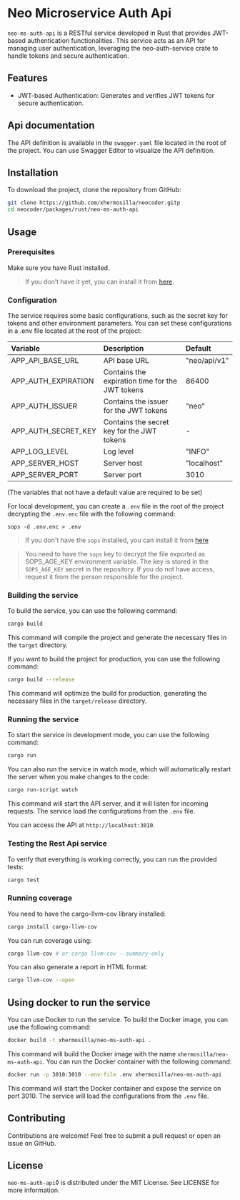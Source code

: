 # Neo Microservice Auth Api

`neo-ms-auth-api` is a RESTful service developed in Rust that provides JWT-based authentication functionalities. This service acts as an API for managing user authentication, leveraging the neo-auth-service crate to handle tokens and secure authentication.

## Features

- JWT-based Authentication: Generates and verifies JWT tokens for secure authentication.

## Api documentation

The API definition is available in the `swagger.yaml` file located in the root of the project. You can use Swagger Editor to visualize the API definition.

## Installation

To download the project, clone the repository from GitHub:

```bash
git clone https://github.com/xhermosilla/neocoder.gitp
cd neocoder/packages/rust/neo-ms-auth-api
```

## Usage

### Prerequisites

Make sure you have Rust installed. 

> If you don’t have it yet, you can install it from [here](https://www.rust-lang.org/tools/install).

### Configuration

The service requires some basic configurations, such as the secret key for tokens and other environment parameters. You can set these configurations in a .env file located at the root of the project:

| Variable            | Description                                     | Default      |
| :------------------ | :---------------------------------------------- | :----------- |
| APP_API_BASE_URL    | API base URL                                    | "neo/api/v1" |
| APP_AUTH_EXPIRATION | Contains the expiration time for the JWT tokens | 86400        |
| APP_AUTH_ISSUER     | Contains the issuer for the JWT tokens          | "neo"        |
| APP_AUTH_SECRET_KEY | Contains the secret key for the JWT tokens      | -            |
| APP_LOG_LEVEL       | Log level                                       | "INFO"       |
| APP_SERVER_HOST     | Server host                                     | "localhost"  |
| APP_SERVER_PORT     | Server port                                     | 3010         |

(The variables that not have a default value are required to be set)

For local development, you can create a `.env` file in the root of the project decrypting the `.env.enc` file with the following command:

```pre
sops -d .env.enc > .env
```

> If you don't have the `sops` installed, you can install it from [here](https://github.com/getsops/sops)

> You need to have the `sops` key to decrypt the file exported as SOPS_AGE_KEY environment variable. The key is stored in the `SOPS_AGE_KEY` secret in the repository. If you do not have access, request it from the person responsible for the project.

### Building the service

To build the service, you can use the following command:

```bash
cargo build
```

This command will compile the project and generate the necessary files in the `target` directory.

If you want to build the project for production, you can use the following command:

```bash
cargo build --release
```

This command will optimize the build for production, generating the necessary files in the `target/release` directory.

### Running the service

To start the service in development mode, you can use the following command:

```bash
cargo run
```

You can also run the service in watch mode, which will automatically restart the server when you make changes to the code:

```bash
cargo run-script watch
```

This command will start the API server, and it will listen for incoming requests. The service load the configurations from the `.env` file. 

You can access the API at `http://localhost:3010`.

### Testing the Rest Api service

To verify that everything is working correctly, you can run the provided tests:

```bash
cargo test
```

### Running coverage

You need to have the cargo-llvm-cov library installed:

```bash
cargo install cargo-llvm-cov
```

You can run coverage using:

```bash
cargo llvm-cov # or cargo llvm-cov --summary-only
```

You can also generate a report in HTML format:

```bash
cargo llvm-cov --open
```

## Using docker to run the service

You can use Docker to run the service. To build the Docker image, you can use the following command:

```bash
docker build -t xhermosilla/neo-ms-auth-api .
```

This command will build the Docker image with the name `xhermosilla/neo-ms-auth-api`. You can run the Docker container with the following command:

```bash
docker run -p 3010:3010 --env-file .env xhermosilla/neo-ms-auth-api
```

This command will start the Docker container and expose the service on port 3010. The service will load the configurations from the `.env` file.

## Contributing

Contributions are welcome! Feel free to submit a pull request or open an issue on GitHub.

## License

`neo-ms-auth-api`◊ is distributed under the MIT License. See LICENSE for more information.